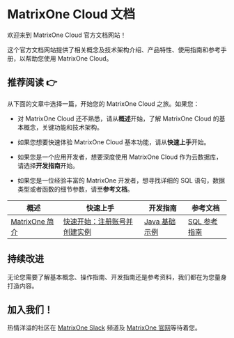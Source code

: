 # **MatrixOne Cloud 文档**

欢迎来到 MatrixOne Cloud 官方文档网站！

这个官方文档网站提供了相关概念及技术架构介绍、产品特性、使用指南和参考手册，以帮助您使用 MatrixOne Cloud。

## **推荐阅读 👉**

从下面的文章中选择一篇，开始您的 MatrixOne Cloud 之旅。如果您：

- 对 MatrixOne Cloud 还不熟悉，请从**概述**开始，了解 MatrixOne Cloud 的基本概念，关键功能和技术架构。

- 如果您想要快速体验 MatrixOne Cloud 基本功能，请从**快速上手**开始。

- 如果您是一个应用开发者，想要深度使用 MatrixOne Cloud 作为云数据库，请选择**开发指南**开始。

- 如果您是一位经验丰富的 MatrixOne 开发者，想寻找详细的 SQL 语句，数据类型或者函数的细节参数，请至**参考文档**。

|  概述   | 快速上手  | 开发指南 | 参考文档   |
|  ----  | ----  |  ----  | ----  |
| [MatrixOne 简介](MatrixOne-Cloud/Overview/matrixonecloud-introduction.md)  | [快速开始：注册账号并创建实例](MatrixOne-Cloud/Get-Started/quickstart.md) | [Java 基础示例](MatrixOne-Cloud/App-Develop/Tutorial/develop-java-crud-demo.md)	|[SQL 参考指南](MatrixOne-Cloud/Reference/SQL-Reference/Data-Definition-Language/create-database.md)|

## **持续改进**

无论您需要了解基本概念、操作指南、开发指南还是参考资料，我们都在为您量身打造内容。

## **加入我们！**

热情洋溢的社区在 [MatrixOne Slack](https://matrixoneworkspace.slack.com/) 频道及 [MatrixOne 官网](https://www.matrixorigin.cn/tutorials)等待着您。
